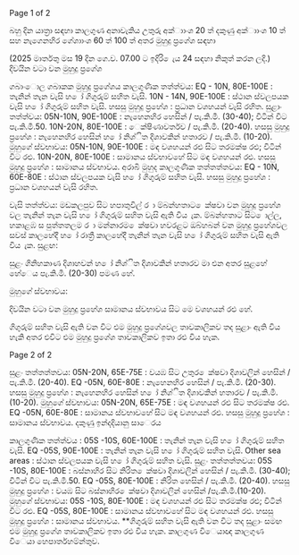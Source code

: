 Page 1 of 2

බහු දින යාත්‍රා සඳහා කාලගුණ අනාවැකිය උතුරු අක්ාාංශ 20 ත් දකුණු අක්ාාංශ 10 ත් සහ නැගෙනහිර ගේශාාංශ 60 ත් 100 ත් අතර මුහුදු ප්‍රගේශ සඳහා

(2025 මාර්තතු මස 19 දින ගෙ.ව. 07.00 ට ඉදිරි ෙැය 24 සඳහා නිකුත් කරන ලදි.) දිවයින වටා වන මුහුදු ප්‍රගේශ

ගබාංොල ගබාකක මුහුදු ප්‍රගේශය කාලගුණික තත්ත්වය: EQ - 10N, 80E-100E : තැනින් තැන වැසි හ ෝ ගිගුරුම් සහිත වැසි. 10N - 14N, 90E-100E : ස්ථාන ස්වලපයක වැසි හ ෝ ගිගුරුම් සහිත වැසි. හසසු මුහුදු ප්‍රහේශ : ප්‍රධාන වශහයන් වැසි රහිත. සුළාං තත්ත්වය: 05N-10N, 90E-100E : නැහෙනහිර හෙසින් / පැ.කි.මී. (30-40); විටින් විට පැ.කි.මී.50. 10N-20N, 80E-100E : ෙක්ෂිණාවර්තව / පැ.කි.මී. (20-40). හසසු මුහුදු ප්‍රහේශ : නැහෙනහිර හෙසින් හ ෝ නිශ්ිත දිශාවකින් හතාරව / පැ.කි.මී. (10-20). මුහුගේ ස්වභාවය: 05N-10N, 90E-100E : මඳ වශහයන් රළු සිට තරමක්ෂ රළු; විටින් විට රළු. 10N-20N, 80E-100E : සාමානය ස්වභාවහේ සිට මඳ වශහයන් රළු. හසසු මුහුදු ප්‍රහේශ : සාමානය ස්වභාවය. අරාබි මුහුද කාලගුණික තත්තත්තවය: EQ - 10N, 60E-80E : ස්ථාන ස්වලපයක වැසි හ ෝ ගිගුරුම් සහිත වැසි. හසසු මුහුදු ප්‍රහේශ : ප්‍රධාන වශහයන් වැසි රහිත.

වැසි තත්ත්වය: මඩකලපුව සිට හපාතුවිල් ර ා ම්බන්හතාට ෙක්ෂවා වන මුහුදු ප්‍රහේශ වල තැනින් තැන වැසි හ ෝ ගිගුරුම් සහිත වැසි ඇති විය ැක. ම්බන්හතාට සිට ොල්ල, හකාළඹ ස පුත්තතලම ර ා මන්නාරම ෙක්ෂවා හවරළට ඔබ්හබන් වන මුහුදු ප්‍රහේශවල සවස් කාලහේදී හ ෝ රාත්‍රී කාලහේදී තැනින් තැන වැසි හ ෝ ගිගුරුම් සහිත වැසි ඇති විය ැක. සුළඟ:

සුළං ගිනිහකාණ දිශාහවන් හ ෝ නිශ්ිත දිශාවකින් හතාරව මා එන අතර සුළහේ හේෙය පැ.කි.මී. (20-30) පමණ හේ.

මුහුගේ ස්වභාවය:

දිවයින වටා වන මුහුදු ප්‍රහේශ සාමානය ස්වභාවය සිට මෙ වශහයන් රළු හේ.

ගිගුරුම් සහිත වැසි ඇති වන විට එම මුහුදු ප්‍රගේශවල තාවකාලිකව තද සුළාං ඇති විය හැකි අතර එවිට එම මුහුදු ප්‍රගේශ තාවකාලිකව ඉතා රළු විය හැක.

Page 2 of 2

සුළං තත්තත්තවය: 05N-20N, 65E-75E : වයඹ සිට උතුර ෙක්ෂවා දිශාවලින් හෙසින් / පැ.කි.මී. (20-40). EQ -05N, 60E-80E : නැහෙනහිර හෙසින් / පැ.කි.මී. (20-30). හසසු මුහුදු ප්‍රහේශ : නැහෙනහිර හෙසින් හ ෝ නිශ්ිත දිශාවකින් හතාරව / පැ.කි.මී. (10-20). මුහුගේ ස්වභාවය: 05N-20N, 65E-75E : මඳ වශහයන් රළු සිට තරමක්ෂ රළු. EQ -05N, 60E-80E : සාමානය ස්වභාවහේ සිට මඳ වශහයන් රළු. හසසු මුහුදු ප්‍රහේශ : සාමානය ස්වභාවය. දකුණු ඉන්දදියානු සාෙරය

කාලගුණික තත්ත්වය : 05S -10S, 60E-100E : තැනින් තැන වැසි හ ෝ ගිගුරුම් සහිත වැසි. EQ -05S, 90E-100E : තැනින් තැන වැසි හ ෝ ගිගුරුම් සහිත වැසි. Other sea areas : ස්ථාන ස්වලපයක වැසි හ ෝ ගිගුරුම් සහිත වැසි. සුළං තත්තත්තවය: 05S -10S, 80E-100E : බස්නාහිර සිට නිරිත ෙක්ෂවා දිශාවලින් හෙසින් / පැ.කි.මී. (30-40); විටින් විට පැ.කි.මී.50. EQ -05S, 80E-100E : නිරිත හෙසින් / පැ.කි.මී. (20-40). හසසු මුහුදු ප්‍රහේශ : වයඹ සිට බස්නාහිර ෙක්ෂවා දිශාවලින් හෙසින් /පැ.කි.මී.(10-20). මුහුගේ ස්වභාවය: 05S -10S, 80E-100E : මඳ වශහයන් රළු සිට තරමක්ෂ රළු; විටින් විට රළු. EQ -05S, 80E-100E : සාමානය ස්වභාවහේ සිට මඳ වශහයන් රළු. හසසු මුහුදු ප්‍රහේශ : සාමානය ස්වභාවය. **ගිගුරුම් සහිත වැසි ඇති වන විට තද සුළාං සමඟ එම මුහුදු ප්‍රගේශ තාවකාලිකව ඉතා රළු විය හැක. කාලගුණ විෙයාඥ කාලගුණ විෙයා හෙපාර්තහම්න්තුව.